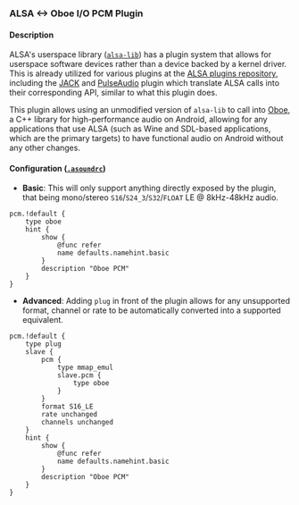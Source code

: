 ### ALSA <-> Oboe I/O PCM Plugin

#### Description

ALSA's userspace library ([`alsa-lib`](https://github.com/alsa-project/alsa-lib/)) has a plugin system that allows for userspace software devices rather than a device backed by a kernel driver. This is already utilized for various plugins at the [ALSA plugins repository](https://github.com/alsa-project/alsa-plugins/), including the [JACK](https://github.com/alsa-project/alsa-plugins/tree/master/jack) and [PulseAudio](https://github.com/alsa-project/alsa-plugins/tree/master/pulse) plugin which translate ALSA calls into their corresponding API, similar to what this plugin does.

This plugin allows using an unmodified version of `alsa-lib` to call into [Oboe](https://github.com/google/oboe), a C++ library for high-performance audio on Android, allowing for any applications that use ALSA (such as Wine and SDL-based applications, which are the primary targets) to have functional audio on Android without any other changes.

#### Configuration ([`.asoundrc`](https://www.alsa-project.org/wiki/Asoundrc))

* **Basic**: This will only support anything directly exposed by the plugin, that being mono/stereo `S16`/`S24_3`/`S32`/`FLOAT` LE @ 8kHz-48kHz audio.
```
pcm.!default {
    type oboe
    hint {
        show {
            @func refer
            name defaults.namehint.basic
        }
        description "Oboe PCM"
    }
}
```
* **Advanced**: Adding `plug` in front of the plugin allows for any unsupported format, channel or rate to be automatically converted into a supported equivalent.
```
pcm.!default {
    type plug
    slave {
        pcm {
            type mmap_emul
            slave.pcm {
                type oboe
            }
        }
        format S16_LE
        rate unchanged
        channels unchanged
    }
    hint {
        show {
            @func refer
            name defaults.namehint.basic
        }
        description "Oboe PCM"
    }
}
```